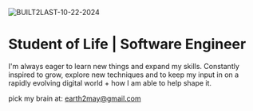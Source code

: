 


![BUILT2LAST-10-22-2024](https://github.com/user-attachments/assets/03bdfe7f-63db-44f7-8e0b-d0015c8379d6)

<h1>Student of Life | Software Engineer</h1>

I'm always eager to learn new things and expand my skills. 
Constantly inspired to grow, explore new techniques and to keep my input in on a rapidly evolving digital world + how I am able to help shape it.

pick my brain at: earth2may@gmail.com






<!-- - 📫 How to reach me: Linkedin, or Email! -->

